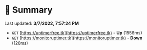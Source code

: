 # 📖 Summary
Last updated: **3/7/2022, 7:57:24 PM**

- `GET` [https://uptimerfree.tk](https://uptimerfree.tk) - **Up** (1556ms)
- `GET` [https://monitoruptimer.tk](https://monitoruptimer.tk) - **Down** (120ms)
